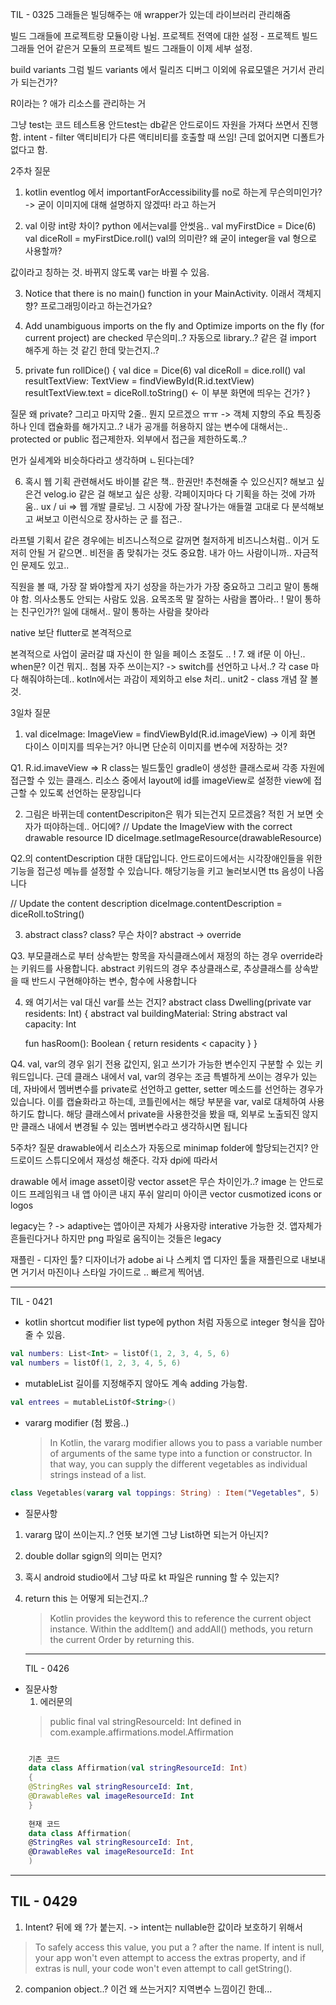 TIL - 0325
그래들은 빌딩해주는 애
wrapper가 있는데 라이브러리 관리해줌

빌드 그래들에 프로젝트랑 모듈이랑 나뉨.
프로젝트 전역에 대한 설정 - 프로젝트 빌드 그래들 언어 같은거
모듈의 프로젝트 빌드 그래들이 이제 세부 설정. 

build variants
그럼 빌드 variants 에서 릴리즈 디버그 이외에 유료모델은 거기서 관리가 되는건가?

R이라는 ? 애가 리소스를 관리하는 거

그냥 test는 코드 테스트용
안드test는 db같은 안드로이드 자원을 가져다 쓰면서 진행함.
intent - filter 액티비티가 다른 액티비티를 호출할 때 쓰임! 근데 없어지면 디폴트가 없다고 함.

2주차 질문
1. kotlin eventlog 에서 importantForAccessibility를 no로 하는게 무슨의미인가?
-> 굳이 이미지에 대해 설명하지 않겠따! 라고 하는거

2. val 이랑 int랑 차이? python 에서는val를 안썻음..
    val myFirstDice = Dice(6)
    val diceRoll = myFirstDice.roll()
    val의 의미란? 왜 굳이 integer을 val 형으로 사용할까?

값이라고 칭하는 것. 바뀌지 않도록 var는 바뀔 수 있음.

3. Notice that there is no main() function in your MainActivity. 이래서 객체지향? 프로그래밍이라고 하는건가요?

4. Add unambiguous imports on the fly and Optimize imports on the fly (for current project) are checked 무슨의미..?
자동으로 library..? 같은 걸 import 해주게 하는 것 같긴 한데 맞는건지..?

5. private fun rollDice() {
    val dice = Dice(6)
    val diceRoll = dice.roll()
    val resultTextView: TextView = findViewById(R.id.textView)
    resultTextView.text = diceRoll.toString() <- 이 부분 화면에 띄우는 건가? }

질문 왜 private? 그리고 마지막 2줄.. 뭔지 모르겠으 ㅠㅠ
-> 객체 지향의 주요 특징중 하나 인데 캡슐화를 해가지고..? 내가 공개를 허용하지 않는 변수에 대해서는.. protected or public 접근제한자. 외부에서 접근을 제한하도록..?

먼가 실세계와 비슷하다라고 생각하며 ㄴ된다는데?

6. 혹시 웹 기획 관련해서도 바이블 같은 책.. 한권만! 추천해줄 수 있으신지?
해보고 싶은건 velog.io 같은 걸 해보고 싶은 상황.
각페이지마다 다 기획을 하는 것에 가까움.. 
ux / ui => 웹 개발 클로닝.
그 시장에 가장 잘나가는 애들껄 고대로 다 분석해보고 써보고 이런식으로 장사하는 군 를 접근.. 

라프텔 기획서 같은 경우에는 비즈니스적으로 갈꺼면 철저하게 비즈니스처럼.. 이거 도저히 안될 거 같으면.. 
비전을 좀 맞춰가는 것도 중요함. 내가 아느 사람이니까.. 자금적인 문제도 있고.. 

직원을 볼 때, 가장 잘 봐야할게 자기 성장을 하는가가 가장 중요하고 그리고 말이 통해야 함.
의사소통도 안되는 사람도 있음. 요목조목 말 잘하는 사람을 뽑아라.. !
말이 통하는 친구인가?! 일에 대해서.. 말이 통하는 사람을 찾아라

native 보단 flutter로 본격적으로 

본격적으로 사업이 굴러갈 떄 자신이 한 일을  페이스 조절도 .. ! 
7. 왜 if문 이 아닌.. when문? 이건 뭐지.. 첨봄 자주 쓰이는지?
-> switch를 선언하고 나서..? 각 case 마다 해줘야하는데.. 
kotln에서는 과감이 제외하고 else 처리.. 
unit2 - class 개념 잘 볼 것.

3일차 질문
1. val diceImage: ImageView = findViewById(R.id.imageView) -> 이게 화면 다이스 이미지를 띄우는거? 아니면 
단순히 이미지를 변수에 저장하는 것?

Q1. R.id.imaveView => R class는 빌드툴인 gradle이 생성한 클래스로써 각종 자원에 접근할 수 있는 클래스. 리소스 중에서 layout에 id를 imageView로 설정한 view에 접근할 수 있도록 선언하는 문장입니다

2. 그림은 바뀌는데 contentDescripiton은 뭐가 되는건지 모르겠음? 적힌 거 보면 숫자가 떠야하는데.. 어디에?
// Update the ImageView with the correct drawable resource ID
diceImage.setImageResource(drawableResource)

Q2.의 contentDescription 대한 대답입니다. 
안드로이드에서는 시각장애인들을 위한 기능을 접근성 메뉴를 설정할 수 있습니다. 해당기능을 키고 눌러보시면 tts 음성이 나옵니다

// Update the content description
diceImage.contentDescription = diceRoll.toString()

3. abstract class? class? 무슨 차이? abstract -> override

Q3. 부모클래스로 부터 상속받는 항목을 자식클래스에서 재정의 하는 경우 override라는 키워드를 사용합니다. 
abstract 키워드의 경우 추상클래스로, 추상클래스를 상속받을 때 반드시 구현해야하는 변수, 함수에 사용합니다

4. 왜 여기서는 val 대신 var를 쓰는 건지? 
abstract class Dwelling(private var residents: Int) {
    abstract val buildingMaterial: String
    abstract val capacity: Int
       
    fun hasRoom(): Boolean {
       return residents < capacity
   }
}

Q4. val, var의 경우 읽기 전용 값인지, 읽고 쓰기가 가능한 변수인지 구분할 수 있는 키워드입니다. 
근데 클래스 내에서 val, var의 경우는 조금 특별하게 쓰이는 경우가 있는데, 자바에서 멤버변수를 private로 선언하고 getter, setter 메소드를 선언하는 경우가 있습니다. 
이를 캡슐화라고 하는데, 코틀린에서는 해당 부분을 var, val로 대체하여 사용하기도 합니다. 
해당 클래스에서 private을 사용한것을 봤을 때, 외부로 노출되진 않지만 클래스 내에서 변경될 수 있는 멤버변수라고 생각하시면 됩니다

5주차? 질문
drawable에서
리소스가 자동으로 minimap folder에 할당되는건지?
안드로이드 스튜디오에서 재성성 해준다. 각자 dpi에 따라서

drawable 에서 image asset이랑 vector asset은 무슨 차이인가..?
image 는 안드로이드 프레임워크 내 앱 아이콘 내지 푸쉬 알리미 아이콘
vector cusmotized icons or logos

legacy는 ? -> adaptive는 앱아이콘 자체가 사용자랑 interative 가능한 것. 앱자체가 흔들린다거나 하지만 png 파일로 움직이는 것들은 legacy

재플린 - 디자인 툴? 디자이너가 adobe ai 나 스케치 앱 디자인 툴을 
재플린으로 내보내면 거기서 마진이나 스타일 가이드로 .. 빠르게 찍어냄.

___

TIL - 0421
* kotlin shortcut modifier
    list type에 python 처럼 자동으로 integer 형식을 잡아줄 수 있음.
``` kotlin
val numbers: List<Int> = listOf(1, 2, 3, 4, 5, 6)
val numbers = listOf(1, 2, 3, 4, 5, 6)
```

* mutableList 
    길이를 지정해주지 않아도 계속 adding 가능함.
``` kotlin
val entrees = mutableListOf<String>()
```

* vararg modifier (첨 봤음..)
    > In Kotlin, the vararg modifier allows you to pass a variable number of arguments of the same type into a function or constructor. In that way, you can supply the different vegetables as individual strings instead of a list.

``` kotlin 
class Vegetables(vararg val toppings: String) : Item("Vegetables", 5)
```

* 질문사항
1. vararg 많이 쓰이는지..? 언뜻 보기엔 그냥 List<string>하면 되는거 아닌지?

2. double dollar sgign의 의미는 먼지?

3. 혹시 android studio에서 그냥 따로 kt 파일은 running 할 수 있는지?

4. return this 는 어떻게 되는건지..?
    > Kotlin provides the keyword this to reference the current object instance. Within the addItem() and addAll() methods, you return the current Order by returning this.

    ___

    TIL - 0426
* 질문사항  
    1. 에러문의
    > public final val stringResourceId: Int defined in com.example.affirmations.model.Affirmation


``` kotlin 

    기존 코드
    data class Affirmation(val stringResourceId: Int)
    {
    @StringRes val stringResourceId: Int,
    @DrawableRes val imageResourceId: Int
    }
    
    현재 코드
    data class Affirmation(
    @StringRes val stringResourceId: Int,
    @DrawableRes val imageResourceId: Int
    )

```
___

##  TIL - 0429
1. Intent? 뒤에 왜 ?가 붙는지. -> intent는 nullable한 값이라 보호하기 위해서
 > To safely access this value, you put a ? after the name. If intent is null, your app won't even attempt to access the extras property, and if extras is null, your code won't even attempt to call getString().
 
2. companion object..? 이건 왜 쓰는거지? 지역변수 느낌이긴 한데...